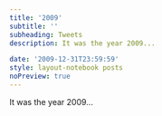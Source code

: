 ```yaml
---
title: '2009'
subtitle: ''
subheading: Tweets
description: It was the year 2009...

date: '2009-12-31T23:59:59'
style: layout-notebook posts
noPreview: true
---
```

It was the year 2009...
